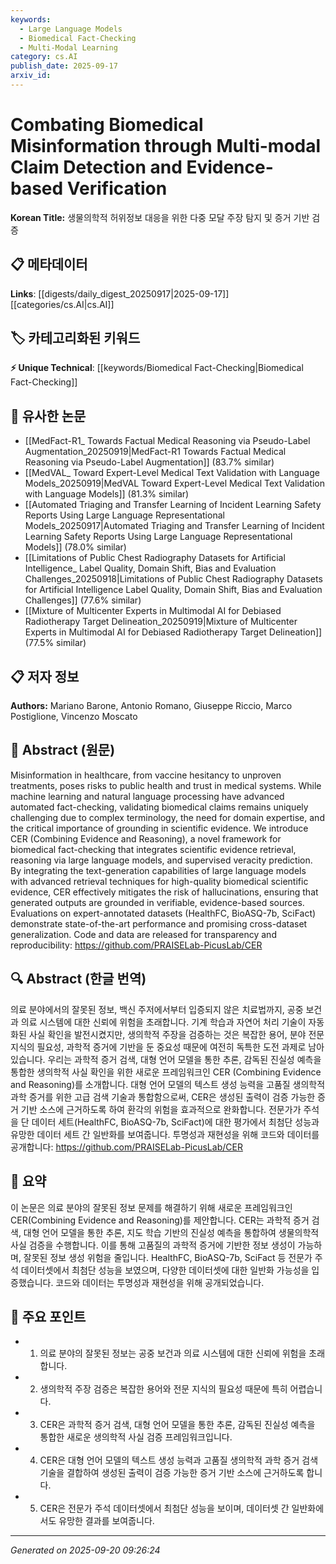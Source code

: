 ```yaml
---
keywords:
  - Large Language Models
  - Biomedical Fact-Checking
  - Multi-Modal Learning
category: cs.AI
publish_date: 2025-09-17
arxiv_id:
---
```


<!-- KEYWORD_LINKING_METADATA:
{
  "processed_timestamp": "2025-09-22 22:58:59.463127",
  "vocabulary_version": "1.0",
  "selected_keywords": [
    "Large Language Models",
    "Biomedical Fact-Checking",
    "Multi-Modal Learning"
  ],
  "rejected_keywords": [
    "Natural Language Processing",
    "Scientific Evidence Retrieval"
  ],
  "similarity_scores": {
    "Large Language Models": 0.8,
    "Biomedical Fact-Checking": 0.78,
    "Multi-Modal Learning": 0.79
  },
  "extraction_method": "AI_prompt_based",
  "budget_applied": true
}
-->

# Combating Biomedical Misinformation through Multi-modal Claim Detection and Evidence-based Verification

**Korean Title:** 생물의학적 허위정보 대응을 위한 다중 모달 주장 탐지 및 증거 기반 검증

## 📋 메타데이터

**Links**: [[digests/daily_digest_20250917|2025-09-17]]        [[categories/cs.AI|cs.AI]]

## 🏷️ 카테고리화된 키워드
**⚡ Unique Technical**: [[keywords/Biomedical Fact-Checking|Biomedical Fact-Checking]]

## 🔗 유사한 논문
- [[MedFact-R1_ Towards Factual Medical Reasoning via Pseudo-Label Augmentation_20250919|MedFact-R1 Towards Factual Medical Reasoning via Pseudo-Label Augmentation]] (83.7% similar)
- [[MedVAL_ Toward Expert-Level Medical Text Validation with Language Models_20250919|MedVAL Toward Expert-Level Medical Text Validation with Language Models]] (81.3% similar)
- [[Automated Triaging and Transfer Learning of Incident Learning Safety Reports Using Large Language Representational Models_20250917|Automated Triaging and Transfer Learning of Incident Learning Safety Reports Using Large Language Representational Models]] (78.0% similar)
- [[Limitations of Public Chest Radiography Datasets for Artificial Intelligence_ Label Quality, Domain Shift, Bias and Evaluation Challenges_20250918|Limitations of Public Chest Radiography Datasets for Artificial Intelligence Label Quality, Domain Shift, Bias and Evaluation Challenges]] (77.6% similar)
- [[Mixture of Multicenter Experts in Multimodal AI for Debiased Radiotherapy Target Delineation_20250919|Mixture of Multicenter Experts in Multimodal AI for Debiased Radiotherapy Target Delineation]] (77.5% similar)

## 📋 저자 정보

**Authors:** Mariano Barone, Antonio Romano, Giuseppe Riccio, Marco Postiglione, Vincenzo Moscato

## 📄 Abstract (원문)

Misinformation in healthcare, from vaccine hesitancy to unproven treatments,
poses risks to public health and trust in medical systems. While machine
learning and natural language processing have advanced automated fact-checking,
validating biomedical claims remains uniquely challenging due to complex
terminology, the need for domain expertise, and the critical importance of
grounding in scientific evidence. We introduce CER (Combining Evidence and
Reasoning), a novel framework for biomedical fact-checking that integrates
scientific evidence retrieval, reasoning via large language models, and
supervised veracity prediction. By integrating the text-generation capabilities
of large language models with advanced retrieval techniques for high-quality
biomedical scientific evidence, CER effectively mitigates the risk of
hallucinations, ensuring that generated outputs are grounded in verifiable,
evidence-based sources. Evaluations on expert-annotated datasets (HealthFC,
BioASQ-7b, SciFact) demonstrate state-of-the-art performance and promising
cross-dataset generalization. Code and data are released for transparency and
reproducibility: https://github.com/PRAISELab-PicusLab/CER

## 🔍 Abstract (한글 번역)

의료 분야에서의 잘못된 정보, 백신 주저에서부터 입증되지 않은 치료법까지, 공중 보건과 의료 시스템에 대한 신뢰에 위험을 초래합니다. 기계 학습과 자연어 처리 기술이 자동화된 사실 확인을 발전시켰지만, 생의학적 주장을 검증하는 것은 복잡한 용어, 분야 전문 지식의 필요성, 과학적 증거에 기반을 둔 중요성 때문에 여전히 독특한 도전 과제로 남아 있습니다. 우리는 과학적 증거 검색, 대형 언어 모델을 통한 추론, 감독된 진실성 예측을 통합한 생의학적 사실 확인을 위한 새로운 프레임워크인 CER (Combining Evidence and Reasoning)를 소개합니다. 대형 언어 모델의 텍스트 생성 능력을 고품질 생의학적 과학 증거를 위한 고급 검색 기술과 통합함으로써, CER은 생성된 출력이 검증 가능한 증거 기반 소스에 근거하도록 하여 환각의 위험을 효과적으로 완화합니다. 전문가가 주석을 단 데이터 세트(HealthFC, BioASQ-7b, SciFact)에 대한 평가에서 최첨단 성능과 유망한 데이터 세트 간 일반화를 보여줍니다. 투명성과 재현성을 위해 코드와 데이터를 공개합니다: https://github.com/PRAISELab-PicusLab/CER

## 📝 요약

이 논문은 의료 분야의 잘못된 정보 문제를 해결하기 위해 새로운 프레임워크인 CER(Combining Evidence and Reasoning)를 제안합니다. CER는 과학적 증거 검색, 대형 언어 모델을 통한 추론, 지도 학습 기반의 진실성 예측을 통합하여 생물의학적 사실 검증을 수행합니다. 이를 통해 고품질의 과학적 증거에 기반한 정보 생성이 가능하며, 잘못된 정보 생성 위험을 줄입니다. HealthFC, BioASQ-7b, SciFact 등 전문가 주석 데이터셋에서 최첨단 성능을 보였으며, 다양한 데이터셋에 대한 일반화 가능성을 입증했습니다. 코드와 데이터는 투명성과 재현성을 위해 공개되었습니다.

## 🎯 주요 포인트

- 1. 의료 분야의 잘못된 정보는 공중 보건과 의료 시스템에 대한 신뢰에 위험을 초래합니다.

- 2. 생의학적 주장 검증은 복잡한 용어와 전문 지식의 필요성 때문에 특히 어렵습니다.

- 3. CER은 과학적 증거 검색, 대형 언어 모델을 통한 추론, 감독된 진실성 예측을 통합한 새로운 생의학적 사실 검증 프레임워크입니다.

- 4. CER은 대형 언어 모델의 텍스트 생성 능력과 고품질 생의학적 과학 증거 검색 기술을 결합하여 생성된 출력이 검증 가능한 증거 기반 소스에 근거하도록 합니다.

- 5. CER은 전문가 주석 데이터셋에서 최첨단 성능을 보이며, 데이터셋 간 일반화에서도 유망한 결과를 보여줍니다.

---

*Generated on 2025-09-20 09:26:24*